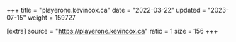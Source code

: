 +++
title = "playerone.kevincox.ca"
date = "2022-03-22"
updated = "2023-07-15"
weight = 159727

[extra]
source = "https://playerone.kevincox.ca"
ratio = 1
size = 156
+++
